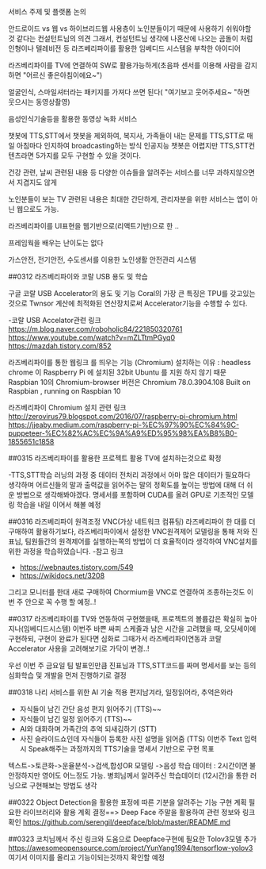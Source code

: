 서비스 주제 및 플랫폼 논의

안드로이드 vs 웹 vs 하이브리드웹
사용층이 노인분들이기 때문에 사용하기 쉬워야할 것 같다는 컨설턴트님의 의견
그래서, 컨설턴트님 생각에 나혼산에 나오는 곰돌이 처럼 인형이나 텔레비전 등 라즈베리파이를 활용한 임베디드 시스템을 부착한 아이디어

라즈베리파이를 TV에 연결하여 SW로 활용가능하게(초음파 센서를 이용해 사람을 감지하면 "어르신 좋은아침이에요~")

얼굴인식, 스마일셔터라는 패키지를 가져다 쓰면 된다( "여기보고 웃어주세요~ "하면 웃으시는 동영상촬영)

음성인식기술등을 활용한 동영상 녹화 서비스

챗봇에 TTS,STT에서 챗봇을 제외하여, 복지사, 가족들이 내는 문제를 TTS,STT로 매일 아침마다 인지하여 broadcasting하는 방식 
인공지능 챗봇은 어렵지만 TTS,STT컨텐츠라면 5가지를 모두 구현할 수 있을 것이다.

건강 관련, 날씨 관련된 내용 등 다양한 이슈들을 알려주는 서비스를 너무 과하지않으면서 지겹지도 않게

노인분들이 보는 TV 관련된 내용은 최대한 간단하게,
 관리자분을 위한 서비스는 앱이 아닌 웹으로도 가능.

라즈베리파이를 UI표현을 웹기반으로(리액트기반)으로 한 ..

프레임웍을 배우는 난이도는 없다

가스안전, 전기안전, 수도센서를 이용한 노인생활 안전관리 시스템


##0312
라즈베리파이와 코랄 USB 용도 및 학습

구글 코랄 USB Accelerator의 용도 및 기능
Coral의 가장 큰 특징은 TPU를 갖고있는 것으로 Twnsor 계산에 최적화된 연산장치로써 Accelerator기능을 수행할 수 있다.

-코랄 USB Accelator관련 링크
https://m.blog.naver.com/roboholic84/221850320761
https://www.youtube.com/watch?v=mZLTtmPGyq0
https://mazdah.tistory.com/852


라즈베리파이를 통한 웹링크 를 띄우는 기능 (Chromium)
설치하는 이유 : headless chrome 이 Raspberry Pi 에 설치된 32bit Ubuntu 를 지원 하지 않기 때문
Raspbian 10의 Chromium-browser 버전은 Chromium 78.0.3904.108 Built on Raspbian , running on Raspbian 10

라즈베리파이 Chromium 설치 관련 링크
http://zerovirus79.blogspot.com/2016/07/raspberry-pi-chromium.html
https://jjeaby.medium.com/raspberry-pi-%EC%97%90%EC%84%9C-puppeteer-%EC%82%AC%EC%9A%A9%ED%95%98%EA%B8%B0-1855651c1858


##0315
라즈베리파이를 활용한 프로젝트 활용
TV에 설치하는것으로 확정

-TTS,STT학습
러닝의 과정 중 데이터 전처리 과정에서 아마 많은 데이터가 필요하다 생각하며 어르신들의 말과 출력값을 읽어주는 말의 정확도를 높이는 방법에 대해 더 쉬운 방법으로 생각해봐야겠다.
명세서를 포함하며 CUDA를 올려 GPU로 기초적인 모델링 학습을 내일 이어서 해볼 예정

##0316
라즈베리파이 원격조정 VNC(가상 네트워크 컴퓨팅)
라즈베리파이 한 대를 더 구매하여 활용하기보다, 라즈베리파이에서 설정한 VNC원격제어 모델링을 통해 저와 진표님, 팀원들간의 원격제어를 실행하는쪽의 방법이 더 효율적이라 생각하여
VNC설치를 위한 과정을 학습하였습니다.
-참고 링크
- https://webnautes.tistory.com/549
- https://wikidocs.net/3208

그리고 모니터를 한대 새로 구매하여 Chormium을 VNC로 연결하여 조종하는것도 이번 주 안으로 꼭 수행 할 예정..!

##0317
라즈베리파이를 TV와 연동하여 구현했을때, 프로젝트의 볼륨감은 확실히 높아지나(임베디드시스템) 이번주 바쁜 싸피 스케줄과 남은 시간을 고려했을 때, 오딧세이에 구현하되, 
구현이 완료가 된다면 심화로 그때가서 라즈베리파이연동과 코랄 Accelerator 사용을 고려해보기로 가닥이 변경..!

우선 이번 주 금요일 팀 발표인만큼 진표님과 TTS,STT코드를 짜며 명세서를 보는 등의 심화학습 및 개발을 먼저 진행하기로 결정


##0318
나리 서비스를 위한 AI 기술 적용
편지남겨라, 일정읽어라, 추억은와라
- 자식들이 남긴 간단 음성 편지 읽어주기 (TTS)~~
- 자식들이 남긴 일정 읽어주기 (TTS)~~
- AI와 대화하며 가족간의 추억 되새김하기 (STT)
- 사진 슬라이드쇼인데 자식들이 등록한 사진 설명을 읽어줌 (TTS)
 이번주 Text 입력 시 Speak해주는 과정까지의 TTS기술을 명세서 기반으로 구현 목표

텍스트->토큰화->운율분석->검색,합성OR 모델링 ->음성
학습 데이터 : 2시간이면 불안정하지만 영어도 어느정도 가능.
병희님께서 알려주신 학습데이터 (12시간)을 통한 러닝으로 구현해보는 방법도 생각

##0322
Object Detection을 활용한 표정에 따른 기분을 알려주는 기능 구현 계획
필요한 라이브러리와 활용 계획 결정==> Deep Face
주말을 활용하여 관련 정보와 링크 확인
https://github.com/serengil/deepface/blob/master/README.md

##0323
코치님께서 주신 링크와 도움으로 Deepface구현에 필요한 Tolov3모델 추가
https://awesomeopensource.com/project/YunYang1994/tensorflow-yolov3
여기서 이미지를 올리고 기능이되는것까지 확인할 예정
